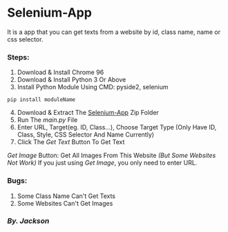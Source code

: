 # Selenium-App
It is a app that you can get texts from a website by id, class name, name or css selector.

### Steps:

1) Download & Install Chrome 96
2) Download & Install Python 3 Or Above
3) Install Python Module Using CMD: pyside2, selenium
```
pip install moduleName
```
4) Download & Extract The [Selenium-App](https://github.com/JacksonLinQAQ/Selenium-App/archive/refs/heads/main.zip) Zip Folder
5) Run The *main.py* File
6) Enter URL, Target(eg. ID, Class...), Choose Target Type (Only Have ID,      Class, Style, CSS Selector And Name Currently)
7) Click The *Get Text* Button To Get Text

 *Get Image* Button: Get All Images From This Website *(But Some Websites Not Work)*
 If you just using *Get Image*, you only need to enter URL.

### Bugs:

1) Some Class Name Can't Get Texts
2) Some Websites Can't Get Images

### *By. Jackson*
